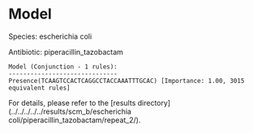 
# Model

Species: escherichia coli

Antibiotic: piperacillin_tazobactam

```
Model (Conjunction - 1 rules):
------------------------------
Presence(TCAAGTCCACTCAGGCCTACCAAATTTGCAC) [Importance: 1.00, 3015 equivalent rules]

```

For details, please refer to the [results directory](../../../../../results/scm_b/escherichia coli/piperacillin_tazobactam/repeat_2/).

